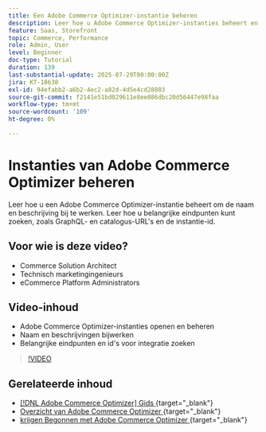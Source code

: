 ```yaml
---
title: Een Adobe Commerce Optimizer-instantie beheren
description: Leer hoe u Adobe Commerce Optimizer-instanties beheert en belangrijke details en eindpunten vindt
feature: Saas, Storefront
topic: Commerce, Performance
role: Admin, User
level: Beginner
doc-type: Tutorial
duration: 139
last-substantial-update: 2025-07-29T00:00:00Z
jira: KT-18638
exl-id: 94efabb2-a6b2-4ec2-a82d-4d5e4cd28803
source-git-commit: f2141e51bd029611e8ee086dbc20d56447e98faa
workflow-type: tm+mt
source-wordcount: '109'
ht-degree: 0%

---
```


# Instanties van Adobe Commerce Optimizer beheren

Leer hoe u een Adobe Commerce Optimizer-instantie beheert om de naam en beschrijving bij te werken.  Leer hoe u belangrijke eindpunten kunt zoeken, zoals GraphQL- en catalogus-URL&#39;s en de instantie-id.

## Voor wie is deze video?

* Commerce Solution Architect
* Technisch marketingingenieurs
* eCommerce Platform Administrators

## Video-inhoud

* Adobe Commerce Optimizer-instanties openen en beheren
* Naam en beschrijvingen bijwerken
* Belangrijke eindpunten en id&#39;s voor integratie zoeken

>[!VIDEO](https://video.tv.adobe.com/v/3470238?learn=on&enablevpops&captions=dut)

## Gerelateerde inhoud

* [[!DNL Adobe Commerce Optimizer]  Gids &#x200B;](https://experienceleague.adobe.com/nl/docs/commerce/optimizer/overview){target="_blank"}
* [&#x200B; Overzicht van Adobe Commerce Optimizer &#x200B;](https://experienceleague.adobe.com/nl/docs/commerce-learn/tutorials/adobe-commerce-optimizer/overview){target="_blank"}
* [&#x200B; krijgen Begonnen met Adobe Commerce Optimizer &#x200B;](https://experienceleague.adobe.com/nl/docs/commerce/optimizer/get-started){target="_blank"}
